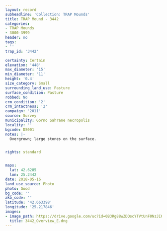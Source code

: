 ```yaml
---
layout: record
subheadline: 'Collection: TRAP Mounds'
title: TRAP Mound - 3442
categories:
- TRAP Mounds
- 3000-3999
header: no
tags:
- ''
trap_id: '3442'

certainty: Certain
elevation: '448'
max_diameter: '15'
min_diameter: '11'
height: '0.4'
size_category: Small
surrounding_land_use: Pasture
surface_condition: Pasture
robbed: No
crm_condition: '2'
crm_intactness: '2'
campaign: '2011'
source: Survey
municipality: Gorno Sahrane necropolis
locality: ''
bgcode: DS001
notes: |-
  Overgrown; large stones on the surface.


rights: standard


maps:
  lat: 42.6285
  lon: 25.2442
date: 2018-05-16
land_use_source: Photo
photo: Good
bg_code: ''
akb_code: ''
latitude: '42.663398'
longitude: '25.217846'
images:
- image_path: https://drive.google.com/uc?id=0B3Rg88wZDQscYTVtUnF0NzJIOFk
  title: 3442_Overview_E.dng
---
```

